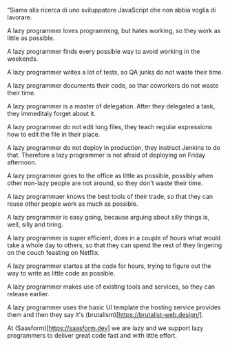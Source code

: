 “Siamo alla ricerca di uno sviluppatore JavaScript che non abbia voglia di lavorare.

A lazy programmer loves programming, but hates working, so they work as little as possible.

A lazy programmer finds every possible way to avoid working in the weekends.

A lazy programmer writes a lot of tests, so QA junks do not waste their time.

A lazy programmer documents their code, so thar coworkers do not waste their time.

A lazy programmer is a master of delegation. After they delegated a task, they immeditaly forget about it.

A lazy programmer do not edit long files, they teach regular expressions how to edit the file in their place.

A lazy programmer do not deploy in production, they instruct Jenkins to do that. Therefore a lazy programmer is not afraid of deploying on Friday afternoon.

A lazy programmer goes to the office as little as possible, possibly when other non-lazy people are not around, so they don't waste their time.

A lazy programmaer knows the best tools of their trade, so that they can reuse other people work as much as possible.

A lazy programmer is easy going, because arguing about silly things is, well, silly and tiring.

A lazy programmer is super efficient, does in a couple of hours what would take a whole day to others, so that they can spend the rest of they lingering on the couch feasting on Netflix.

A lazy programmer startes at the code for hours, trying to figure out the way to write as little code as possible.

A lazy programmer makes use of existing tools and services, so they can release earlier.

A lazy programmer uses the basic UI template the hosting service provides them and then they say it's (brutalism)[https://brutalist-web.design/].

At (Saasform)[https://saasform.dev] we are lazy and we support lazy programmers to deliver great code fast and with little effort.
